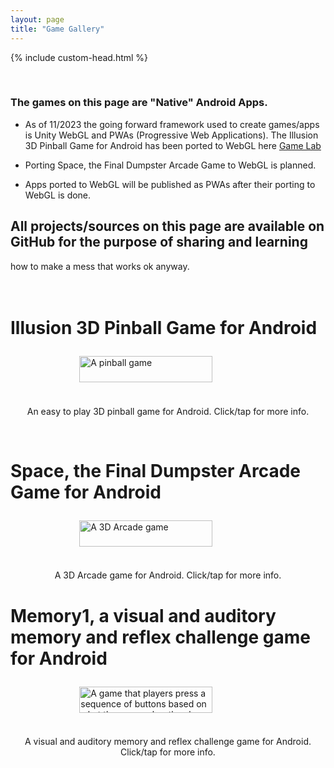 ```yaml
---
layout: page
title: "Game Gallery"
---
```

{% include custom-head.html %} 
<script src="./scripts/favicon.js"></script>

<script>
document.addEventListener("DOMContentLoaded", function() {
  var links = document.querySelectorAll("a");
  links.forEach(function(link) {
    link.style.fontStyle = "italic";
    link.style.textDecoration = "underline";
  });
});
</script>

<script>
const myHeading = document.querySelector("h1");
myHeading.innerHTML = "<em>Game Screen Shots and Videos...</em>";
</script>


<br>

### The games on this page are "Native" Android Apps. 

- As of 11/2023 the going forward framework used to create games/apps is Unity WebGL and PWAs (Progressive Web Applications). The Illusion 3D Pinball Game for Android has been ported to WebGL here [Game Lab](https://bobkoto.github.io/bob-site/gamelab) 

- Porting Space, the Final Dumpster Arcade Game to WebGL is planned.

- Apps ported to WebGL will be published as PWAs after their porting to WebGL is done. 

## All projects/sources on this page are available on GitHub for the purpose of sharing and learning
how to make a mess that works ok anyway.
<br><br><br>
# Illusion 3D Pinball Game for Android
<div style="display:flex; justify-content:center; align-items:center; width: 100%;">
    <a href="https://bobkoto.github.io/bob-site/pinballinfo" style="display:flex; height:75; width:75%; justify-content:center; align-items:center" 
    title="Illusions 3D pinball game. Click image for info..."> 
        <img src="{{ site.baseurl }}/assets/IllusionPinball.jpg" 
             style="height:75%; width:75%; justify-content:center; align-items:center" 
             alt="A pinball game"> 
    </a>
</div>

<div style="text-align:center">
 <p> </p>
 An easy to play 3D pinball game for Android. Click/tap for more info.
 <p> </p>
</div>
<br>

# Space, the Final Dumpster Arcade Game for Android
 
<div style="display:flex; justify-content:center; align-items:center; width: 100%;">
    <a href="https://bobkoto.github.io/bob-site/spacergyfile01" style="display:flex; height:75; width:75%; justify-content:center; align-items:center" 
    title="3D Arcade game: Space the Final Dumpster. Click image for info..."> 
        <img src="{{ site.baseurl }}/assets/Spacergy1.jpg"
             style="height:75%; width:75%; justify-content:center; align-items:center" 
             alt="A 3D Arcade game">
    </a>
</div>

<div style="text-align:center">
<p> </p>
 A 3D Arcade game for Android. Click/tap for more info.
 <p> </p>
</div>

# Memory1, a visual and auditory memory and reflex challenge game for Android
 
<div style="display:flex; justify-content:center; align-items:center; width: 100%;">
    <a href="https://bobkoto.github.io/bob-site/memoryfile01" style="display:flex; height:75; width:75%; justify-content:center; align-items:center" 
    title="memory1: A visual and auditory memory challenge. Click image for info..."> 
        <img src="{{ site.baseurl }}/assets/memory1GameOpenScreen.jpg"
             style="height:75%; width:75%; justify-content:center; align-items:center" 
             alt="A game that players press a sequence of buttons based on what they remember they have seen/heard">
    </a>
</div>

<div style="text-align:center">
<p> </p>
 A visual and auditory memory and reflex challenge game for Android. Click/tap for more info.
 <p> </p>
</div>
